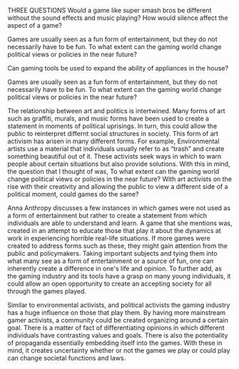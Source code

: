 THREE QUESTIONS 
Would a game like super smash bros be different without the sound effects and music playing? How would silence affect the aspect of a game?

Games are usually seen as a fun form of entertainment, but they do not necessarily have to be fun. To what extent can the gaming world change political views or policies in the near future?

Can gaming tools be used to expand the ability of appliances in the house?







<p>Games are usually seen as a fun form of entertainment, but they do not necessarily have to be fun. To what extent can the gaming world change political views or policies in the near future?</p>

<p>The relationship between art and politics is intertwined. Many forms of art such as graffiti, murals, and music forms have been used to create a statement in moments of political uprisings. In turn, this could allow the public to reinterpret differnt social structures in society. This form of art activism has arisen in many different forms. For example, Environmental artists use a material that individuals usually refer to as “trash” and create something beautiful out of it. These activists seek ways in which to warn people about certain situations but also provide solutions. With this in mind, the question that I thought of was, To what extent can the gaming world change political views or policies in the near future? With art activists on the rise with their creativity and allowing the public to view a different side of a political moment, could games do the same?</p>

<p>Anna Anthropy discusses a few instances in which games were not used as a form of entertainment but rather to create a statement from which individuals are able to understand and learn. A game that she mentions was, created in an attempt to educate those that play it about the dynamics at work in experiencing horrible real-life situations. If more games were created to address forms such as these, they might gain attention from the public and policymakers. Taking important subjects and tying them into what many see as a form of entertainment or a source of fun, one can inherently create a difference in one's life and opinion. To further add, as the gaming industry and its tools have a grasp on many young individuals, it could allow an open opportunity to create an accepting society for all through the games played.</p>

<p>Similar to environmental activists, and political activists the gaming industry has a huge influence on those that play them. By having more mainstream gamer activists, a community could be created organizing around a certain goal. There is a matter of fact of differentiating opinions in which different individuals have contrasting values and goals. There is also the potentiality of propaganda essentially embedding itself into the games. With these in mind, it creates uncertainty whether or not the games we play or could play can change societal functions and laws. </p>
